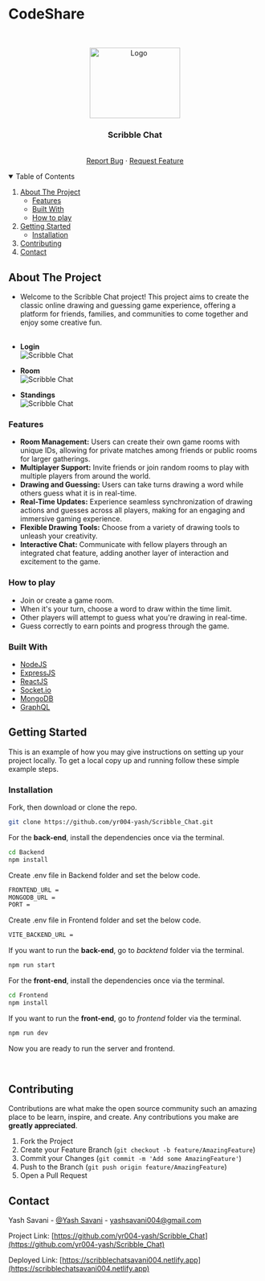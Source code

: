 # CodeShare

<!-- PROJECT LOGO -->
<br />
<p align="center">
  <a href="https://res.cloudinary.com/dl2rrnqxi/image/upload/v1707291363/Yash/Scribble_Logo.png">
    <img src="https://res.cloudinary.com/dl2rrnqxi/image/upload/v1707291363/Yash/Scribble_Logo.png" alt="Logo" width="180" height="140">
  </a>

  <h3 align="center">Scribble Chat</h3>

  <p align="center">
    <br />
    <a href="https://github.com/yr004-yash/Scribble_Chat/issues">Report Bug</a>
    ·
    <a href="https://github.com/yr004-yash/Scribble_Chat/issues">Request Feature</a>
  </p>
</p>



<!-- TABLE OF CONTENTS -->
<details open="open">
  <summary>Table of Contents</summary >
  <ol>
    <li>
      <a href="#about-the-project">About The Project</a>
      <ul>
        <li><a href="#features">Features</a></li>
        <li><a href="#built-with">Built With</a></li>
        <li><a href="#How-to-play">How to play</a></li>
      </ul>
    </li>
    <li>
      <a href="#getting-started">Getting Started</a>
      <ul>
        <li><a href="#installation">Installation</a></li>
      </ul>
    </li>
    <li><a href="#contributing">Contributing</a></li>
    <li><a href="#contact">Contact</a></li>
  </ol>
</details>



<!-- ABOUT THE PROJECT -->
## About The Project

- Welcome to the Scribble Chat project! This project aims to create the classic online drawing and guessing game experience, offering a platform for friends, families, and communities to come together and enjoy some creative fun.<br/><br/>

- **Login**<br/>
  ![Scribble Chat](https://res.cloudinary.com/dl2rrnqxi/image/upload/v1707287660/Yash/Scribble_Login.png)<br/>
- **Room**<br/>
  ![Scribble Chat](https://res.cloudinary.com/dl2rrnqxi/image/upload/v1707287772/Yash/Scribble_Dash.png)<br/>
- **Standings**<br/>
  ![Scribble Chat](https://res.cloudinary.com/dl2rrnqxi/image/upload/v1707287834/Yash/Scribble_Standings.png)<br/>

### Features

- **Room Management:** Users can create their own game rooms with unique IDs, allowing for private matches among friends or public rooms for larger gatherings.<br/>
- **Multiplayer Support:** Invite friends or join random rooms to play with multiple players from around the world.<br/>
- **Drawing and Guessing:** Users can take turns drawing a word while others guess what it is in real-time.  <br />
- **Real-Time Updates:** Experience seamless synchronization of drawing actions and guesses across all players, making for an engaging and immersive gaming experience.<br/>
- **Flexible Drawing Tools:** Choose from a variety of drawing tools to unleash your creativity.<br/>
- **Interactive Chat:** Communicate with fellow players through an integrated chat feature, adding another layer of interaction and excitement to the game.<br/>

### How to play

- Join or create a game room.<br/>
- When it's your turn, choose a word to draw within the time limit.<br/>
- Other players will attempt to guess what you're drawing in real-time.<br/>
- Guess correctly to earn points and progress through the game.<br/>

### Built With

* [NodeJS](https://nodejs.org/en/)
* [ExpressJS](https://expressjs.com/)
* [ReactJS](https://reactjs.org/)
* [Socket.io](https://socket.io/)
* [MongoDB](https://www.mongodb.com/)
* [GraphQL](https://graphql.org/)

<!-- GETTING STARTED -->
## Getting Started

This is an example of how you may give instructions on setting up your project locally.
To get a local copy up and running follow these simple example steps.

### Installation


Fork, then download or clone the repo.
```bash
git clone https://github.com/yr004-yash/Scribble_Chat.git
```

For the **back-end**, install the dependencies once via the terminal.
```bash
cd Backend
npm install
```

Create .env file in Backend folder and set the below code.
```bash
FRONTEND_URL = 
MONGODB_URL = 
PORT = 
```

Create .env file in Frontend folder and set the below code.
```bash
VITE_BACKEND_URL = 
```

If you want to run the **back-end**, go to *backtend* folder via the terminal.
```bash
npm run start
```

For the **front-end**, install the dependencies once via the terminal.
```bash
cd Frontend
npm install
```

If you want to run the **front-end**, go to *frontend* folder via the terminal.
```bash
npm run dev
```

Now you are ready to run the server and frontend.

<br />

<!-- CONTRIBUTING -->
## Contributing

Contributions are what make the open source community such an amazing place to be learn, inspire, and create. Any contributions you make are **greatly appreciated**.

1. Fork the Project
2. Create your Feature Branch (`git checkout -b feature/AmazingFeature`)
3. Commit your Changes (`git commit -m 'Add some AmazingFeature'`)
4. Push to the Branch (`git push origin feature/AmazingFeature`)
5. Open a Pull Request


<!-- CONTACT -->
## Contact

Yash Savani - [@Yash Savani](https://www.linkedin.com/in/yash-savani-43b80b229/) - yashsavani004@gmail.com

Project Link: [https://github.com/yr004-yash/Scribble_Chat](https://github.com/yr004-yash/Scribble_Chat)

Deployed Link: [https://scribblechatsavani004.netlify.app](https://scribblechatsavani004.netlify.app)

<!-- MARKDOWN LINKS & IMAGES -->
<!-- https://www.markdownguide.org/basic-syntax/#reference-style-links -->
[product-screenshot]: images/screenshot.PNG
